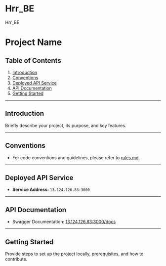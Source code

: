 # Hrr_BE
Hrr_BE

# Project Name

## Table of Contents
1. [Introduction](#introduction)
2. [Conventions](#conventions)
3. [Deployed API Service](#deployed-api-service)
4. [API Documentation](#api-documentation)
5. [Getting Started](#getting-started)

---

## Introduction
Briefly describe your project, its purpose, and key features.

---

## Conventions
- For code conventions and guidelines, please refer to [rules.md](./rules.md).

---

## Deployed API Service
- **Service Address:** `13.124.126.83:3000`

---

## API Documentation
- Swagger Documentation: [13.124.126.83:3000/docs](http://13.124.126.83:3000/docs)

---

## Getting Started
Provide steps to set up the project locally, prerequisites, and how to contribute.
